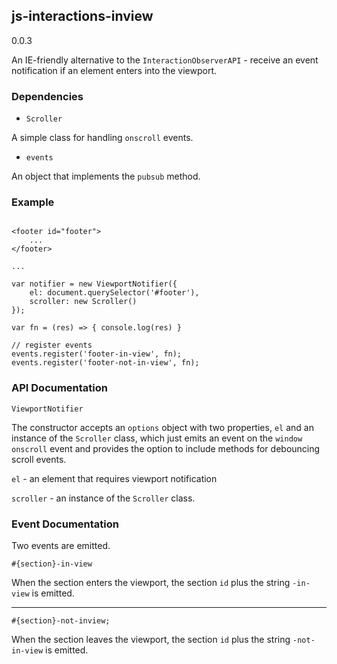 ## js-interactions-inview

0.0.3

An IE-friendly alternative to the `InteractionObserverAPI` - receive an event notification if an element enters into the viewport.

### Dependencies

- `Scroller`

A simple class for handling `onscroll` events.

- `events`

An object that implements the `pubsub` method. 

### Example

```

<footer id="footer">
    ...
</footer>

...

var notifier = new ViewportNotifier({
    el: document.querySelector('#footer'),
    scroller: new Scroller()
});

var fn = (res) => { console.log(res) }

// register events
events.register('footer-in-view', fn);
events.register('footer-not-in-view', fn);

```


### API Documentation

```
ViewportNotifier
```

The constructor accepts an `options` object with two properties, `el` and an instance of the `Scroller` class, which just emits an event on the `window` `onscroll` event and provides the option to include methods for debouncing scroll events. 


`el` - an element that requires viewport notification

`scroller` - an instance of the `Scroller` class. 


### Event Documentation

Two events are emitted.

```
#{section}-in-view
```

When the section enters the viewport, the section `id` plus the string `-in-view` is emitted.

---


```
#{section}-not-inview;
```

When the section leaves the viewport, the section `id` plus the string `-not-in-view` is emitted.

